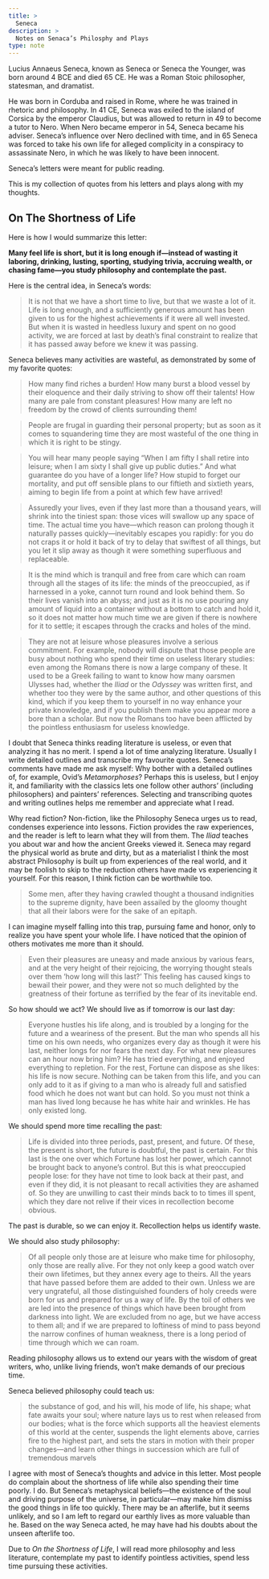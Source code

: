 ```yaml
---
title: >
  Seneca
description: >
  Notes on Senaca’s Philosphy and Plays
type: note
---
```


Lucius Annaeus Seneca, known as Seneca or Seneca the Younger, was born around 4 BCE and died 65 CE. He was a Roman Stoic philosopher, statesman, and dramatist.

He was born in Corduba and raised in Rome, where he was trained in rhetoric and philosophy. In 41 CE, Seneca was exiled to the island of Corsica by the emperor Claudius, but was allowed to return in 49 to become a tutor to Nero. When Nero became emperor in 54, Seneca became his adviser. Seneca’s influence over Nero declined with time, and in 65 Seneca was forced to take his own life for alleged complicity in a conspiracy to assassinate Nero, in which he was likely to have been innocent.

Seneca’s letters were meant for public reading.

This is my collection of quotes from his letters and plays along with my thoughts.

## On The Shortness of Life

Here is how I would summarize this letter:

**Many feel life is short, but it is long enough if—instead of wasting it laboring, drinking, lusting, sporting, studying trivia, accruing wealth, or chasing fame—you study philosophy and contemplate the past.**

Here is the central idea, in Seneca’s words:

<blockquote>
<p>It is not that we have a short time to live, but that we waste a lot of it. Life is long enough, and a sufficiently generous amount has been given to us for the highest achievements if it were all well invested. But when it is wasted in heedless luxury and spent on no good activity, we are forced at last by death’s final constraint to realize that it has passed away before we knew it was passing.</p>
</blockquote>

Seneca believes many activities are wasteful, as demonstrated by some of my favorite quotes:

<blockquote>
<p>How many find riches a burden!  How many burst a blood vessel by their eloquence and their daily striving to show off their talents! How many are pale from constant pleasures!  How many are left no freedom by the crowd of clients surrounding them!</p>
</blockquote>

<blockquote>
<p>People are frugal in guarding their personal property; but as soon as it comes to squandering time they are most wasteful of the one thing in which it is right to be stingy.</p>
</blockquote>

<blockquote>
<p>You will hear many people saying “When I am fifty I shall retire into leisure; when I am sixty I shall give up public duties.” And what guarantee do you have of a longer life? How stupid to forget our mortality, and put off sensible plans to our fiftieth and sixtieth years, aiming to begin life from a point at which few have arrived!</p>
</blockquote>

<blockquote>
<p>Assuredly your lives, even if they last more than a thousand years, will shrink into the tiniest span: those vices will swallow up any space of time. The actual time you have—which reason can prolong though it naturally passes quickly—inevitably escapes you rapidly: for you do not craps it or hold it back of try to delay that swiftest of all things, but you let it slip away as though it were something superfluous and replaceable.</p>
</blockquote>

<blockquote>
<p>It is the mind which is tranquil and free from care which can roam through all the stages of its life: the minds of the preoccupied, as if harnessed in a yoke, cannot turn round and look behind them. So their lives vanish into an abyss; and just as it is no use pouring any amount of liquid into a container without a bottom to catch and hold it, so it does not matter how much time we are given if there is nowhere for it to settle; it escapes through the cracks and holes of the mind.</p>
</blockquote>

<blockquote>
<p>They are not at leisure whose pleasures involve a serious commitment. For example, nobody will dispute that those people are busy about nothing who spend their time on useless literary studies: even among the Romans there is now a large company of these. It used to be a Greek failing to want to know how many oarsmen Ulysses had, whether the <em>Iliad</em> or the <em>Odyssey</em> was written first, and whether too they were by the same author, and other questions of this kind, which if you keep them to yourself in no way enhance your private knowledge, and if you publish them make you appear more a bore than a scholar. But now the Romans too have been afflicted by the pointless enthusiasm for useless knowledge.</p>
</blockquote>

I doubt that Seneca thinks reading literature is useless, or even that analyzing it has no merit.  I spend a lot of time analyzing literature. Usually I write detailed outlines and transcribe my favourite quotes. Seneca’s comments have made me ask myself: Why bother with a detailed outlines of, for example, Ovid’s _Metamorphoses_? Perhaps this is useless, but I enjoy it, and familiarity with the classics lets one follow other authors’ (including philosophers) and painters’ references. Selecting and transcribing quotes and writing outlines helps me remember and appreciate what I read.

Why read fiction? Non-fiction, like the Philosophy Seneca urges us to read, condenses experience into lessons. Fiction provides the raw experiences, and the reader is left to learn what they will from them. The _Iliad_ teaches you about war and how the ancient Greeks viewed it. Seneca may regard the physical world as brute and dirty, but as a materialist I think the most abstract Philosophy is built up from experiences of the real world, and it may be foolish to skip to the reduction others have made vs experiencing it yourself. For this reason, I think fiction can be worthwhile too.

<blockquote>
<p>Some men, after they having crawled thought a thousand indignities to the supreme dignity, have been assailed by the gloomy thought that all their labors were for the sake of an epitaph.</p>
</blockquote>

I can imagine myself falling into this trap, pursuing fame and honor, only to realize you have spent your whole life. I have noticed that the opinion of others motivates me more than it should.

<blockquote>
<p>Even their pleasures are uneasy and made anxious by various fears, and at the very height of their rejoicing, the worrying thought steals over them ‘how long will this last?’ This feeling has caused kings to bewail their power, and they were not so much delighted by the greatness of their fortune as terrified by the fear of its inevitable end.</p>
</blockquote>

So how should we act? We should live as if tomorrow is our last day:

<blockquote>
<p>Everyone hustles his life along, and is troubled by a longing for the future and a weariness of the present. But the man who spends all his time on his own needs, who organizes every day as though it were his last, neither longs for nor fears the next day. For what new pleasures can an hour now bring him? He has tried everything, and enjoyed everything to repletion. For the rest, Fortune can dispose as she likes: his life is now secure. Nothing can be taken from this life, and you can only add to it as if giving to a man who is already full and satisfied food which he does not want but can hold. So you must not think a man has lived long because he has white hair and wrinkles. He has only existed long.</p>
</blockquote>

We should spend more time recalling the past:

<blockquote>
<p>Life is divided into three periods, past, present, and future. Of these, the present is short, the future is doubtful, the past is certain. For this last is the one over which Fortune has lost her power, which cannot be brought back to anyone’s control. But this is what preoccupied people lose: for they have not time to look back at their past, and even if they did, it is not pleasant to recall activities they are ashamed of. So they are unwilling to cast their minds back to to times ill spent, which they dare not relive if their vices in recollection become obvious.</p>
</blockquote>

The past is durable, so we can enjoy it. Recollection helps us identify waste.

We should also study philosophy:

<blockquote>
<p>Of all people only those are at leisure who make time for philosophy, only those are really alive. For they not only keep a good watch over their own lifetimes, but they annex every age to theirs. All the years that have passed before them are added to their own. Unless we are very ungrateful, all those distinguished founders of holy creeds were born for us and prepared for us a way of life. By the toil of others we are led into the presence of things which have been brought from darkness into light. We are excluded from no age, but we have access to them all; and if we are prepared to loftiness of mind to pass beyond the narrow confines of human weakness, there is a long period of time through which we can roam.</p>
</blockquote>

Reading philosophy allows us to extend our years with the wisdom of great writers, who, unlike living friends, won’t make demands of our precious time.

Seneca believed philosophy could teach us:

<blockquote>
<p>the substance of god, and his will, his mode of life, his shape; what fate awaits your soul; where nature lays us to rest when released from our bodies; what is the force which supports all the heaviest elements of this world at the center, suspends the light elements above, carries fire to the highest part, and sets the stars in motion with their proper changes—and learn other things in succession which are full of tremendous marvels</p>
</blockquote>

I agree with most of Seneca’s thoughts and advice in this letter. Most people do complain about the shortness of life while also spending their time poorly. I do. But Seneca’s metaphysical beliefs—the existence of the soul and driving purpose of the universe, in particular—may make him dismiss the good things in life too quickly. There may be an afterlife, but it seems unlikely, and so I am left to regard our earthly lives as more valuable than he. Based on the way Seneca acted, he may have had his doubts about the unseen afterlife too.

Due to _On the Shortness of Life_, I will read more philosophy and less literature, contemplate my past to identify pointless activities, spend less time pursuing these activities.
